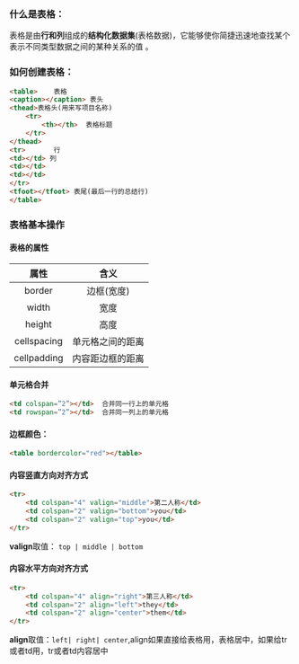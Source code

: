 ### 什么是表格：

表格是由**行和列**组成的**结构化数据集**\(表格数据\)，它能够使你简捷迅速地查找某个表示不同类型数据之间的某种关系的值 。

### 如何创建表格：

```html
<table>    表格
<caption></caption> 表头
<thead>表格头(用来写项目名称)
    <tr>
        <th></th>  表格标题
    </tr>
</thead>  
<tr>       行
<td></td> 列
<td></td>
<td></td>
</tr>
<tfoot></tfoot> 表尾(最后一行的总结行)
</table>
```

### 表格基本操作

#### 表格的属性

| 属性 | 含义 |
| :---: | :---: |
| border | 边框\(宽度\) |
| width | 宽度 |
| height | 高度 |
| cellspacing | 单元格之间的距离 |
| cellpadding | 内容距边框的距离 |

#### 单元格合并

```html
<td colspan=”2”></td>  合并同一行上的单元格
<td rowspan=”2”></td>  合并同一列上的单元格
```

#### 边框颜色：

```html
<table bordercolor="red"></table>
```

#### 内容竖直方向对齐方式

```html
<tr>
    <td colspan="4" valign="middle">第二人称</td>
    <td colspan="2" valign="bottom">you</td>
    <td colspan="2" valign="top">you</td>
</tr>
```

**valign**取值： `top | middle | bottom`

#### 内容水平方向对齐方式

```html
<tr>
    <td colspan="4" align="right">第三人称</td>
    <td colspan="2" align="left">they</td>
    <td colspan="2" align="center">them</td>
</tr>
```

**align**取值：`left| right| center`,align如果直接给表格用，表格居中，如果给tr或者td用，tr或者td内容居中


